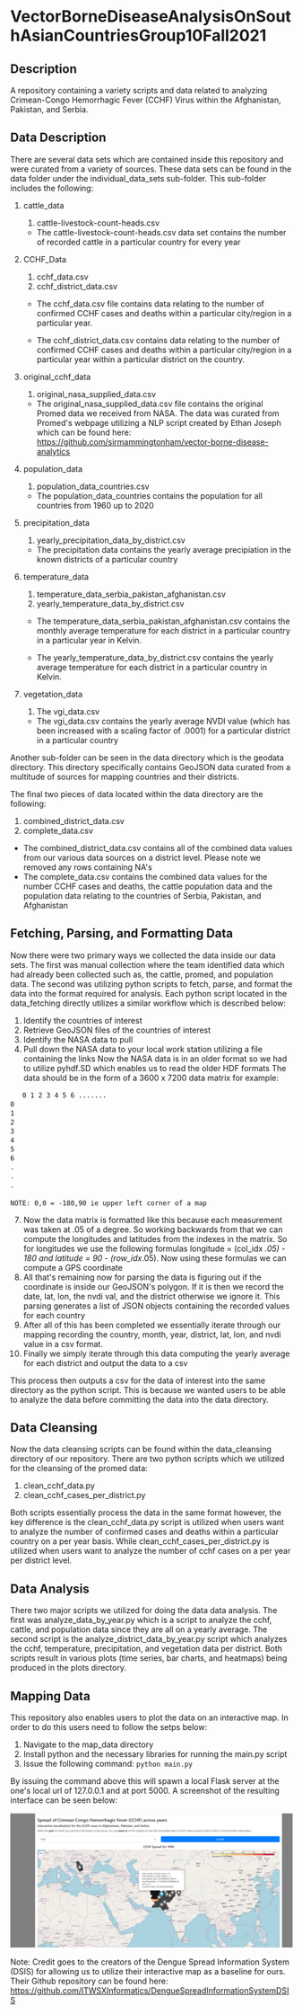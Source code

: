 # VectorBorneDiseaseAnalysisOnSouthAsianCountriesGroup10Fall2021 #

## Description ##
A repository containing a variety scripts and data related to analyzing Crimean-Congo Hemorrhagic Fever (CCHF) Virus within the Afghanistan, Pakistan, and Serbia.

## Data Description ##
There are several data sets which are contained inside this repository and were curated from a variety of sources. These data sets can be found in the data folder under the individual_data_sets sub-folder. This sub-folder includes the following:

1. cattle_data
    1. cattle-livestock-count-heads.csv
    
    * The cattle-livestock-count-heads.csv data set contains the number of recorded cattle in a particular country for every year

2. CCHF_Data
    1. cchf_data.csv
    2. cchf_district_data.csv

    * The cchf_data.csv file contains data relating to the number of confirmed CCHF cases and deaths within a particular city/region in a particular year. 
    
    * The cchf_district_data.csv contains data relating to the number of confirmed CCHF cases and deaths within a particular city/region in a particular year within a particular district on the country.

3. original_cchf_data
    1. original_nasa_supplied_data.csv 

    * The original_nasa_supplied_data.csv file contains the original Promed data we received from NASA. The data was curated from Promed's webpage utilizing a NLP script created by Ethan Joseph which can be found here: https://github.com/sirmammingtonham/vector-borne-disease-analytics

4. population_data
    1. population_data_countries.csv

    * The population_data_countries contains the population for all countries from 1960 up to 2020

5. precipitation_data
    1. yearly_precipitation_data_by_district.csv

    * The precipitation data contains the yearly average precipiation in the known districts of a particular country

6. temperature_data
    1. temperature_data_serbia_pakistan_afghanistan.csv
    2. yearly_temperature_data_by_district.csv

    * The temperature_data_serbia_pakistan_afghanistan.csv contains the monthly average temperature for each district in a particular country in a particular year in Kelvin.
    
    * The yearly_temperature_data_by_district.csv contains the yearly average temperature for each district in a particular country in Kelvin.

7. vegetation_data
    1. The vgi_data.csv

    * The vgi_data.csv contains the yearly average NVDI value (which has been increased with a scaling factor of .0001) for a particular district in a particular country

Another sub-folder can be seen in the data directory which is the geodata directory. This directory specifically contains GeoJSON data curated from a multitude of sources for mapping countries and their districts.

The final two pieces of data located within the data directory are the following:

1. combined_district_data.csv
2. complete_data.csv

* The combined_district_data.csv contains all of the combined data values from our various data sources on a district level. Please note we removed any rows containing NA's
* The complete_data.csv contains the combined data values for the number CCHF cases and deaths, the cattle population data and the population data relating to the countries of Serbia, Pakistan, and Afghanistan 

## Fetching, Parsing, and Formatting Data ##
Now there were two primary ways we collected the data inside our data sets. The first was manual collection where the team identified data which had already been collected such as, the cattle, promed, and population data. The second was utilizing python scripts to fetch, parse, and format the data into the format required for analysis. Each python script located in the data_fetching directly utilizes a similar workflow which is described below:

1. Identify the countries of interest
2. Retrieve GeoJSON files of the countries of interest
3. Identify the NASA data to pull
4. Pull down the NASA data to your local work station utilizing a file containing the links
Now the NASA data is in an older format so we had to utilize pyhdf.SD which enables us to read the older HDF formats
The data should be in the form of a 3600 x 7200 data matrix for example:
```
   0 1 2 3 4 5 6 .......
0
1
2
3
4
5
6
.
.
.

NOTE: 0,0 = -180,90 ie upper left corner of a map
```
7. Now the data matrix is formatted like this because each measurement was taken at .05 of a degree. So working backwards from that we can compute the longitudes and latitudes from the indexes in the matrix. So for longitudes we use the following formulas longitude = (col_idx *.05) - 180  and latitude = 90 - (row_idx*.05). Now using these formulas we can compute a GPS coordinate
8. All that's remaining now for parsing the data is figuring out if the coordinate is inside our GeoJSON's polygon. If it is then we record the date, lat, lon, the nvdi val, and the district otherwise we ignore it. This parsing generates a list of JSON objects containing the recorded values for each country
9. After all of this has been completed we essentially iterate through our mapping recording the country, month, year, district, lat, lon, and nvdi value in a csv format.
10. Finally we simply iterate through this data computing the yearly average for each district and output the data to a csv

This process then outputs a csv for the data of interest into the same directory as the python script. This is because we wanted users to be able to analyze the data before committing the data into the data directory.

## Data Cleansing ##
Now the data cleansing scripts can be found within the data_cleansing directory of our repository. There are two python scripts which we utilized for the cleansing of the promed data:

1. clean_cchf_data.py
2. clean_cchf_cases_per_district.py

Both scripts essentially process the data in the same format however, the key difference is the clean_cchf_data.py script is utilized when users want to analyze the number of confirmed cases and deaths within a particular country on a per year basis. While clean_cchf_cases_per_district.py is utilized when users want to analyze the number of cchf cases on a per year per district level.

## Data Analysis ##
There two major scripts we utilized for doing the data data analysis. The first was analyze_data_by_year.py which is a script to analyze the cchf, cattle, and population data since they are all on a yearly average. The second script is the analyze_district_data_by_year.py script which analyzes the cchf, temperature, precipitation, and vegetation data per district. Both scripts result in various plots (time series, bar charts, and heatmaps) being produced in the plots directory.

## Mapping Data ##
This repository also enables users to plot the data on an interactive map. In order to do this users need to follow the setps below:

1. Navigate to the map_data directory
2. Install python and the necessary libraries for running the main.py script
3. Issue the following command: `python main.py`

By issuing the command above this will spawn a local Flask server at the one's local url of 127.0.0.1 and at port 5000. A screenshot of the resulting interface can be seen below:

![Interactive CCHF Data Map](readme_images/CCHFSIS_Homepage_Map.png)

Note: Credit goes to the creators of the Dengue Spread Information System (DSIS) for allowing us to utilize their interactive map as a baseline for ours. Their Github repository can be found here: https://github.com/ITWSXInformatics/DengueSpreadInformationSystemDSIS